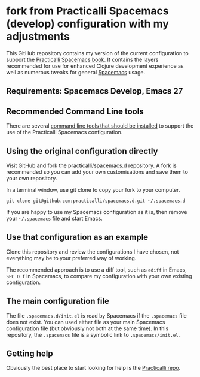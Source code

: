 # fork from Practicalli Spacemacs (develop) configuration with my adjustments
This GitHub repository contains my version of the current configuration to support the [Practicalli Spacemacs book](https://practicalli.github.io/spacemacs).  It contains the layers recommended for use for enhanced Clojure development experience as well as numerous tweaks for general [Spacemacs](https://github.com/syl20bnr/spacemacs/) usage.  

## Requirements: Spacemacs Develop, Emacs 27 

## Recommended Command Line tools
There are several [command line tools that should be installed](https://practicalli.github.io/spacemacs/before-you-start/recommended-command-line-tools.html) to support the use of the Practicalli Spacemacs configuration.

## Using the original configuration directly
Visit GitHub and fork the practicalli/spacemacs.d repository.  A fork is recommended so you can add your own customisations and save them to your own repository.

In a terminal window, use git clone to copy your fork to your computer.

```git clone git@github.com:practicalli/spacemacs.d.git ~/.spacemacs.d```

If you are happy to use my Spacemacs configuration as it is, then remove your `~/.spacemacs` file and start Emacs.

## Use that configuration as an example
Clone this repository and review the configurations I have chosen, not everything may be to your preferred way of working.

The recommended approach is to use a diff tool, such as `ediff` in Emacs, `SPC D f` in Spacemacs, to compare my configuration with your own existing configuration.

## The main configuration file
The file `.spacemacs.d/init.el` is read by Spacemacs if the `.spacemacs` file does not exist.  You can used either file as your main Spacemacs configuration file (but obviously not both at the same time).  In this repository, the `.spacemacs` file is a symbolic link to `.spacemacs/init.el`.

## Getting help
Obviously the best place to start looking for help is the [Practicalli repo](https://practicalli.github.io/spacemacs).

